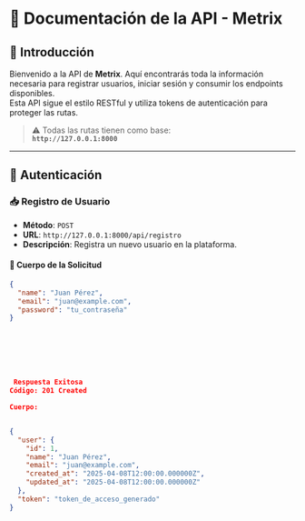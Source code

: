 # 📘 Documentación de la API - Metrix

## 🚀 Introducción
Bienvenido a la API de **Metrix**. Aquí encontrarás toda la información necesaria para registrar usuarios, iniciar sesión y consumir los endpoints disponibles.  
Esta API sigue el estilo RESTful y utiliza tokens de autenticación para proteger las rutas.

> ⚠️ Todas las rutas tienen como base:  
**`http://127.0.0.1:8000`**

---

## 🔐 Autenticación

### 📥 Registro de Usuario

- **Método**: `POST`  
- **URL**: `http://127.0.0.1:8000/api/registro`  
- **Descripción**: Registra un nuevo usuario en la plataforma.

#### 📝 Cuerpo de la Solicitud

```json
{
  "name": "Juan Pérez",
  "email": "juan@example.com",
  "password": "tu_contraseña"
}







 Respuesta Exitosa
Código: 201 Created

Cuerpo:


{
  "user": {
    "id": 1,
    "name": "Juan Pérez",
    "email": "juan@example.com",
    "created_at": "2025-04-08T12:00:00.000000Z",
    "updated_at": "2025-04-08T12:00:00.000000Z"
  },
  "token": "token_de_acceso_generado"
}
